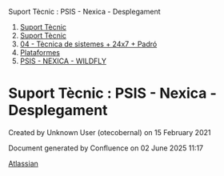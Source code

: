 Suport Tècnic : PSIS - Nexica - Desplegament  

1.  [Suport Tècnic](index.md)
2.  [Suport Tècnic](13893782.md)
3.  [04 - Tècnica de sistemes + 24x7 + Padró](26313202.md)
4.  [Plataformes](Plataformes_41520520.md)
5.  [PSIS - NEXICA - WILDFLY](PSIS---NEXICA---WILDFLY_41521420.md)

Suport Tècnic : PSIS - Nexica - Desplegament
============================================

Created by Unknown User (otecobernal) on 15 February 2021

Document generated by Confluence on 02 June 2025 11:17

[Atlassian](http://www.atlassian.com/)